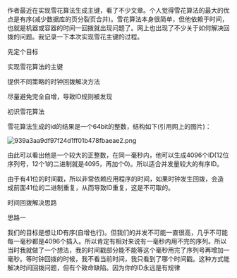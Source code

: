 作者最近在实现雪花算法生成主键，看了不少文章。个人觉得雪花算法的最大的优点是有序(减少数据库的页分裂页合并)。雪花算法本身很简单，但他依赖于时间，也就是机器或容器的时间一回拨就出现问题了。网上也出现了不少关于如何解决回拨的问题。我记录一下本次实现雪花主键的过程。

先定个目标

实现雪花算法的主键

提供不同策略的时钟回拨解决方法

尽量避免完全自增，导致ID规则被发现

初识雪花算法

雪花算法生成的id的结果是一个64bit的整数，结构如下(引用网上的图片)：

![939a3aa9df97f24d1ff01b478fbaeae2.png](https://img-blog.csdnimg.cn/img_convert/939a3aa9df97f24d1ff01b478fbaeae2.png)

由此可以看出他是一个较大的正整数，在同一毫秒内，他可以生成4096个ID(12位序列号，12个1的二进制就是4095，再加个0)。所以适合并发量较大的有序ID。

由于有41位的时间戳，所以非常依赖应用程序的时间，如果时钟发生回拨，会造成前面41位的二进制重复，从而导致ID重复，这是不可取的。

时间回拨解决思路

思路一

我们的目标是想让ID有序(自增也行)。但我们的并发不可能一直很高，几乎不可能每一毫秒都是4096个插入。所以肯定有相对来说有一毫秒内用不完的序列。所以当时我就做了一个想法，我的时间戳部分能不能等这个毫秒用完了序列号再增加一毫秒。等时钟回拨的时候，我不看当前时间，我只看到了哪个时间戳。这种方式能解决时间回拨问题，但有个致命缺陷。因为你的ID永远是有规律